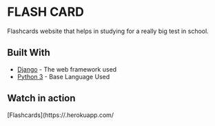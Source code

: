# FLASH CARD 

Flashcards website that helps in studying for a really big test in school.

## Built With
* [Django](https://docs.djangoproject.com/en/3.0/) - The web framework used
* [Python 3](https://docs.python.org/3/) - Base Language Used

## Watch in action
[Flashcards](https://.herokuapp.com/
